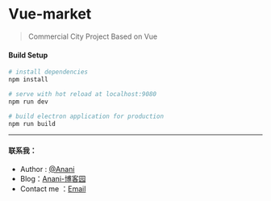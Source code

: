 # Vue-market

> Commercial City Project Based on Vue

#### Build Setup

``` bash
# install dependencies
npm install

# serve with hot reload at localhost:9080
npm run dev

# build electron application for production
npm run build

```

---

#### 联系我：
* Author : [@Anani][1]
* Blog：[Anani-博客园][2]
* Contact me ：[Email][3]

[1]: https://weibo.com/dongwanhong
[2]: http://www.cnblogs.com/anani/
[3]: http://mail.qq.com/cgi-bin/qm_share?t=qm_mailme&email=zqqhoKm5pq2moI6oobajr6ei4K2how
